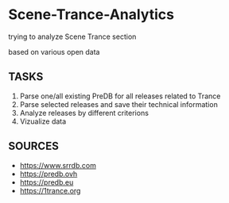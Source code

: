 # Scene-Trance-Analytics
trying to analyze Scene Trance section

based on various open data

## TASKS
1. Parse one/all existing PreDB for all releases related to Trance
2. Parse selected releases and save their technical information
3. Analyze releases by different criterions
4. Vizualize data

## SOURCES
* https://www.srrdb.com
* https://predb.ovh
* https://predb.eu
* https://1trance.org



